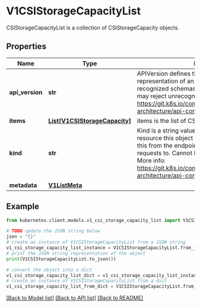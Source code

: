 # V1CSIStorageCapacityList

CSIStorageCapacityList is a collection of CSIStorageCapacity objects.

## Properties

Name | Type | Description | Notes
------------ | ------------- | ------------- | -------------
**api_version** | **str** | APIVersion defines the versioned schema of this representation of an object. Servers should convert recognized schemas to the latest internal value, and may reject unrecognized values. More info: https://git.k8s.io/community/contributors/devel/sig-architecture/api-conventions.md#resources | [optional] 
**items** | [**List[V1CSIStorageCapacity]**](V1CSIStorageCapacity.md) | items is the list of CSIStorageCapacity objects. | 
**kind** | **str** | Kind is a string value representing the REST resource this object represents. Servers may infer this from the endpoint the kubernetes.client submits requests to. Cannot be updated. In CamelCase. More info: https://git.k8s.io/community/contributors/devel/sig-architecture/api-conventions.md#types-kinds | [optional] 
**metadata** | [**V1ListMeta**](V1ListMeta.md) |  | [optional] 

## Example

```python
from kubernetes.client.models.v1_csi_storage_capacity_list import V1CSIStorageCapacityList

# TODO update the JSON string below
json = "{}"
# create an instance of V1CSIStorageCapacityList from a JSON string
v1_csi_storage_capacity_list_instance = V1CSIStorageCapacityList.from_json(json)
# print the JSON string representation of the object
print(V1CSIStorageCapacityList.to_json())

# convert the object into a dict
v1_csi_storage_capacity_list_dict = v1_csi_storage_capacity_list_instance.to_dict()
# create an instance of V1CSIStorageCapacityList from a dict
v1_csi_storage_capacity_list_from_dict = V1CSIStorageCapacityList.from_dict(v1_csi_storage_capacity_list_dict)
```
[[Back to Model list]](../README.md#documentation-for-models) [[Back to API list]](../README.md#documentation-for-api-endpoints) [[Back to README]](../README.md)


